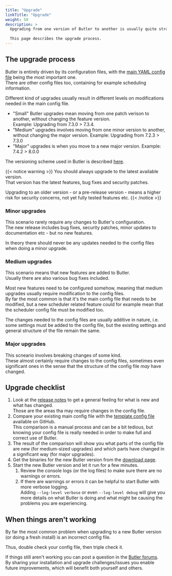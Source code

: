 ```yaml
---
title: "Upgrade"
linkTitle: "Upgrade"
weight: 50
description: >
  Upgrading from one version of Butler to another is usually quite straightforward.  
    
  This page describes the upgrade process. 
---
```


## The upgrade process

Butler is entirely driven by its configuration files, with the [main YAML config file](https://github.com/ptarmiganlabs/butler/blob/master/src/config/production_template.yaml) being the most important one.  
There are other config files too, containing for example scheduling information.

Different kind of upgrades usually result in different levels on modifications needed in the main config file.

* "Small" Butler upgrades mean moving from one patch verison to another, without changing the feature version.  
  Example: Upgrading from 7.3.0 > 7.3.4.
* "Medium" upgrades involves moving from one minor version to another, without changing the major version.
  Example: Upgrading from 7.2.3 > 7.3.0
* "Major" upgrades is when you move to a new major version.
  Example: 7.4.2 > 8.0.0

The versioning scheme used in Butler is described [here](/docs/about/versioning/).

{{< notice warning >}}
You should always upgrade to the latest available version.  
That version has the latest features, bug fixes and security patches.

Upgrading to an older version - or a pre-release version - means a higher risk for security concerns, not yet fully tested features etc.
{{< /notice >}}

### Minor upgrades

This scenario rarely require any changes to Butler's configuration.  
The new release includes bug fixes, security patches, minor updates to documentation etc - but no new features.

In theory there should never be any updates needed to the config files when doing a minor upgrade.

### Medium upgrades

This scenario means that new features are added to Butler.  
Usually there are also various bug fixes included.

Most new features need to be configured somehow, meaning that medium upgrades usually require modification to the config files.  
By far the most common is that it's the main config file that needs to be modified, but a new scheduler related feature could for example mean that the scheduler config file must be modified too.

The changes needed to the config files are usually additive in nature, i.e. some settings must be added to the config file, but the existing settings and general structure of the file remain the same.

### Major upgrades

This scneario involves breaking changes of some kind.  
These almost certainly require changes to the config files, sometimes even significant ones in the sense that the structure of the config file *may* have changed.

## Upgrade checklist

1. Look at the [release notes](/docs) to get a general feeling for what is new and what has changed.  
  Those are the areas tha may require changes in the config file. 
2. Compare your existing main config file with the [template config file](https://github.com/ptarmiganlabs/butler/blob/master/src/config/production_template.yaml) available on GitHub.  
  This comparison is a manual process and can be a bit tedious, but knowing your config file is really needed in order to make full and correct use of Butler.  
3. The result of the comparison will show you what parts of the config file are new (for medium-sized upgrades) and which parts have changed in a significant way (for major upgrades).
4. Get the binaries for the new Butler version from the [download page](https://github.com/ptarmiganlabs/butler/releases).
5. Start the new Butler version and let it run for a few minutes.
   1. Review the console logs (or the log files) to make sure there are no warnings or errors.
   2. If there are warnings or errors it can be helpful to start Butler with more verbose logging.  
      Adding `--log-level verbose` or even `--log-level debug` will give you more details on what Butler is doing and what might be causing the problems you are experiencing.

## When things aren't working

By far the most common problem when upgrading to a new Butler version (or doing a fresh install) is an incorrect config file.

Thus, double check your config file, then triple check it.

If things still aren't working you can post a question in the [Butler forums](https://github.com/ptarmiganlabs/butler/discussions/categories/q-a).  
By sharing your installation and upgrade challenges/issues you enable future improvements, which will benefit both yourself and others.
